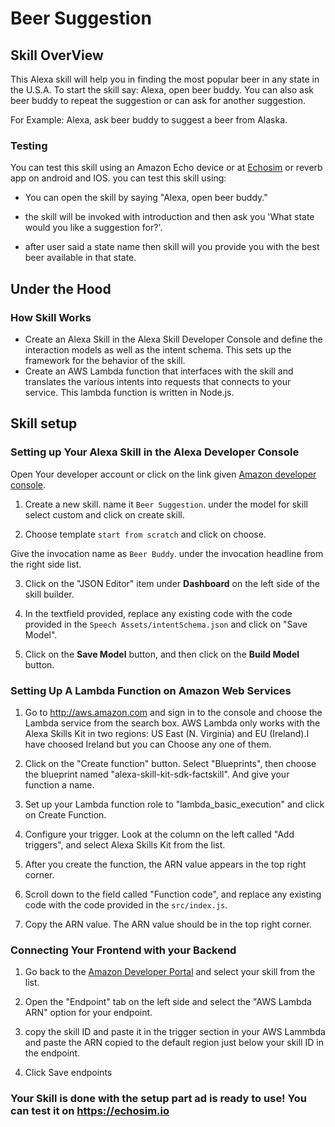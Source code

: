# Beer Suggestion

## Skill OverView

This Alexa skill will help you in finding the most popular beer in any state in the U.S.A.
To start the skill say: Alexa, open beer buddy.
You can also ask beer buddy to repeat the suggestion or can ask for another suggestion.

For Example: 
Alexa, ask beer buddy to suggest a beer from Alaska.

### Testing 
You can test this skill using an Amazon Echo device or at [Echosim](https://echosim.io) or reverb app on android and IOS. you can test this skill using:

- You can open the skill by saying "Alexa, open beer buddy."

- the skill will be invoked with introduction and then ask you 'What state would you like a suggestion for?'.

- after user said a state name then skill will you provide you with the best beer available in that state.

## Under the Hood 

### How Skill Works 

- Create an Alexa Skill in the Alexa Skill Developer Console and define the interaction models as well as the intent schema. This sets up the framework for the behavior of the skill.
- Create an AWS Lambda function that interfaces with the skill and translates the various intents into requests that connects to your service. This lambda function is written in Node.js. 

## Skill setup

### Setting up Your Alexa Skill in the Alexa Developer Console
Open Your developer account or click on the link given  [Amazon developer console](https://developer.amazon.com/edw/home.html#/skills).

1. Create a new skill. name it `Beer Suggestion`. under the model for skill select custom and click on create skill.

2. Choose template `start from scratch` and click on choose.

Give the invocation name as `Beer Buddy`. under the invocation headline from the right side list.

3. Click on the "JSON Editor" item under **Dashboard** on the left side of the skill builder.

4. In the textfield provided, replace any existing code with the code provided in the `Speech Assets/intentSchema.json` and click on "Save Model".

5. Click on the **Save Model** button, and then click on the **Build Model** button.

### Setting Up A Lambda Function on Amazon Web Services

1.  Go to http://aws.amazon.com and sign in to the console and choose the Lambda service from the search box. AWS Lambda only works with the Alexa Skills Kit in two regions: US East (N. Virginia) and EU (Ireland).I have choosed Ireland but you can Choose any one of them.

2.  Click on the "Create function" button. Select "Blueprints", then choose the blueprint named "alexa-skill-kit-sdk-factskill". And give your function a name.

3.  Set up your Lambda function role to "lambda_basic_execution" and click on Create Function. 

4. Configure your trigger. Look at the column on the left called "Add triggers", and select Alexa Skills Kit from the list. 

5. After you create the function, the ARN value appears in the top right corner.

6. Scroll down to the field called "Function code", and replace any existing code with the code provided in the `src/index.js`.

7. Copy the ARN value. The ARN value should be in the top right corner.

### Connecting Your Frontend with your Backend
  
1. Go back to the [Amazon Developer Portal](https://developer.amazon.com/edw/home.html#/skills/list) and select your skill from the list.

2. Open the "Endpoint" tab on the left side and select the "AWS Lambda ARN" option for your endpoint.

3. copy the skill ID and paste it in the trigger section in your AWS Lammbda and paste the ARN copied to the default region just below your skill ID in the endpoint.
4. Click Save endpoints

### Your Skill is done with the setup part ad is ready to use! You can test it on https://echosim.io 
